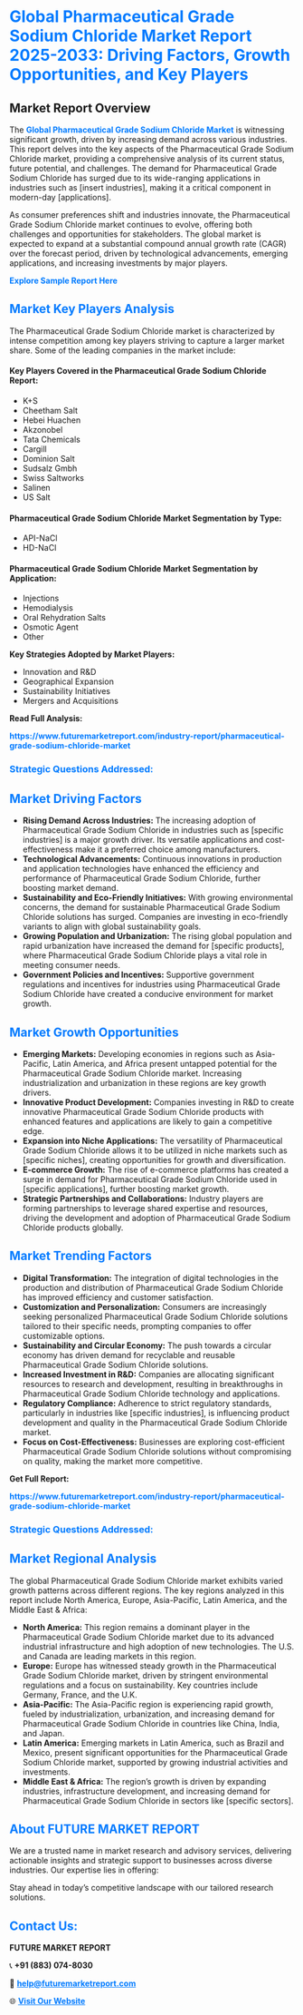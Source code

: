 <h1 style="color: #007BFF;">Global Pharmaceutical Grade Sodium Chloride Market Report 2025-2033: Driving Factors, Growth Opportunities, and Key Players</h1>

<section id="overview">
<h2>Market Report Overview</h2>
<p>The <a href="https://www.futuremarketreport.com/industry-report/pharmaceutical-grade-sodium-chloride-market" style="color: #007BFF; text-decoration: none;"><strong>Global Pharmaceutical Grade Sodium Chloride Market</strong></a> is witnessing significant growth, driven by increasing demand across various industries. This report delves into the key aspects of the Pharmaceutical Grade Sodium Chloride market, providing a comprehensive analysis of its current status, future potential, and challenges. The demand for Pharmaceutical Grade Sodium Chloride has surged due to its wide-ranging applications in industries such as [insert industries], making it a critical component in modern-day [applications].</p>
<p>As consumer preferences shift and industries innovate, the Pharmaceutical Grade Sodium Chloride market continues to evolve, offering both challenges and opportunities for stakeholders. The global market is expected to expand at a substantial compound annual growth rate (CAGR) over the forecast period, driven by technological advancements, emerging applications, and increasing investments by major players.</p>
</section>

<section id="overview">
<p><a href="https://www.futuremarketreport.com/request-sample/reportId=80265" style="color: #007BFF; text-decoration: none;"><strong>Explore Sample Report Here</strong></a></p>
</section>

<section id="key-players">
<h2 style="color: #007BFF;">Market Key Players Analysis</h2>
<p>The Pharmaceutical Grade Sodium Chloride market is characterized by intense competition among key players striving to capture a larger market share. Some of the leading companies in the market include:</p>
<h4>Key Players Covered in the Pharmaceutical Grade Sodium Chloride Report:</h4>
<ul><li>K+S</li><li>Cheetham Salt</li><li>Hebei Huachen</li><li>Akzonobel</li><li>Tata Chemicals</li><li>Cargill</li><li>Dominion Salt</li><li>Sudsalz Gmbh</li><li>Swiss Saltworks</li><li>Salinen</li><li>US Salt</li></ul>
<h4>Pharmaceutical Grade Sodium Chloride Market Segmentation by Type:</h4>
<ul><li>API-NaCl</li><li>HD-NaCl</li></ul>

<h4>Pharmaceutical Grade Sodium Chloride Market Segmentation by Application:</h4>
<ul><li>Injections</li><li>Hemodialysis</li><li>Oral Rehydration Salts</li><li>Osmotic Agent</li><li>Other</li></ul>
<p><strong>Key Strategies Adopted by Market Players:</strong></p>
<ul>
<li>Innovation and R&D</li>
<li>Geographical Expansion</li>
<li>Sustainability Initiatives</li>
<li>Mergers and Acquisitions</li>
</ul>
</section>

<section>
<p><strong>Read Full Analysis: </strong></p><a href="https://www.futuremarketreport.com/industry-report/pharmaceutical-grade-sodium-chloride-market" style="color: #007BFF; text-decoration: none;"><strong>https://www.futuremarketreport.com/industry-report/pharmaceutical-grade-sodium-chloride-market</strong></a>
<h3 style="color: #007BFF;">Strategic Questions Addressed:</h3>
</section>

<section id="driving-factors">
<h2 style="color: #007BFF;">Market Driving Factors</h2>
<ul>
<li><strong>Rising Demand Across Industries:</strong> The increasing adoption of Pharmaceutical Grade Sodium Chloride in industries such as [specific industries] is a major growth driver. Its versatile applications and cost-effectiveness make it a preferred choice among manufacturers.</li>
<li><strong>Technological Advancements:</strong> Continuous innovations in production and application technologies have enhanced the efficiency and performance of Pharmaceutical Grade Sodium Chloride, further boosting market demand.</li>
<li><strong>Sustainability and Eco-Friendly Initiatives:</strong> With growing environmental concerns, the demand for sustainable Pharmaceutical Grade Sodium Chloride solutions has surged. Companies are investing in eco-friendly variants to align with global sustainability goals.</li>
<li><strong>Growing Population and Urbanization:</strong> The rising global population and rapid urbanization have increased the demand for [specific products], where Pharmaceutical Grade Sodium Chloride plays a vital role in meeting consumer needs.</li>
<li><strong>Government Policies and Incentives:</strong> Supportive government regulations and incentives for industries using Pharmaceutical Grade Sodium Chloride have created a conducive environment for market growth.</li>
</ul>
</section>

<section id="growth-opportunities">
<h2 style="color: #007BFF;">Market Growth Opportunities</h2>
<ul>
<li><strong>Emerging Markets:</strong> Developing economies in regions such as Asia-Pacific, Latin America, and Africa present untapped potential for the Pharmaceutical Grade Sodium Chloride market. Increasing industrialization and urbanization in these regions are key growth drivers.</li>
<li><strong>Innovative Product Development:</strong> Companies investing in R&D to create innovative Pharmaceutical Grade Sodium Chloride products with enhanced features and applications are likely to gain a competitive edge.</li>
<li><strong>Expansion into Niche Applications:</strong> The versatility of Pharmaceutical Grade Sodium Chloride allows it to be utilized in niche markets such as [specific niches], creating opportunities for growth and diversification.</li>
<li><strong>E-commerce Growth:</strong> The rise of e-commerce platforms has created a surge in demand for Pharmaceutical Grade Sodium Chloride used in [specific applications], further boosting market growth.</li>
<li><strong>Strategic Partnerships and Collaborations:</strong> Industry players are forming partnerships to leverage shared expertise and resources, driving the development and adoption of Pharmaceutical Grade Sodium Chloride products globally.</li>
</ul>
</section>

<section id="trending-factors">
<h2 style="color: #007BFF;">Market Trending Factors</h2>
<ul>
<li><strong>Digital Transformation:</strong> The integration of digital technologies in the production and distribution of Pharmaceutical Grade Sodium Chloride has improved efficiency and customer satisfaction.</li>
<li><strong>Customization and Personalization:</strong> Consumers are increasingly seeking personalized Pharmaceutical Grade Sodium Chloride solutions tailored to their specific needs, prompting companies to offer customizable options.</li>
<li><strong>Sustainability and Circular Economy:</strong> The push towards a circular economy has driven demand for recyclable and reusable Pharmaceutical Grade Sodium Chloride solutions.</li>
<li><strong>Increased Investment in R&D:</strong> Companies are allocating significant resources to research and development, resulting in breakthroughs in Pharmaceutical Grade Sodium Chloride technology and applications.</li>
<li><strong>Regulatory Compliance:</strong> Adherence to strict regulatory standards, particularly in industries like [specific industries], is influencing product development and quality in the Pharmaceutical Grade Sodium Chloride market.</li>
<li><strong>Focus on Cost-Effectiveness:</strong> Businesses are exploring cost-efficient Pharmaceutical Grade Sodium Chloride solutions without compromising on quality, making the market more competitive.</li>
</ul>
</section>

<section>
<p><strong>Get Full Report: </strong></p><a href="https://www.futuremarketreport.com/industry-report/pharmaceutical-grade-sodium-chloride-market" style="color: #007BFF; text-decoration: none;"><strong>https://www.futuremarketreport.com/industry-report/pharmaceutical-grade-sodium-chloride-market</strong></a>
<h3 style="color: #007BFF;">Strategic Questions Addressed:</h3>
</section>


<section id="regional-analysis">
<h2 style="color: #007BFF;">Market Regional Analysis</h2>
<p>The global Pharmaceutical Grade Sodium Chloride market exhibits varied growth patterns across different regions. The key regions analyzed in this report include North America, Europe, Asia-Pacific, Latin America, and the Middle East & Africa:</p>
<ul>
<li><strong>North America:</strong> This region remains a dominant player in the Pharmaceutical Grade Sodium Chloride market due to its advanced industrial infrastructure and high adoption of new technologies. The U.S. and Canada are leading markets in this region.</li>
<li><strong>Europe:</strong> Europe has witnessed steady growth in the Pharmaceutical Grade Sodium Chloride market, driven by stringent environmental regulations and a focus on sustainability. Key countries include Germany, France, and the U.K.</li>
<li><strong>Asia-Pacific:</strong> The Asia-Pacific region is experiencing rapid growth, fueled by industrialization, urbanization, and increasing demand for Pharmaceutical Grade Sodium Chloride in countries like China, India, and Japan.</li>
<li><strong>Latin America:</strong> Emerging markets in Latin America, such as Brazil and Mexico, present significant opportunities for the Pharmaceutical Grade Sodium Chloride market, supported by growing industrial activities and investments.</li>
<li><strong>Middle East & Africa:</strong> The region’s growth is driven by expanding industries, infrastructure development, and increasing demand for Pharmaceutical Grade Sodium Chloride in sectors like [specific sectors].</li>
</ul>
</section>

<footer>
<h2 style="color: #007BFF;">About FUTURE MARKET REPORT</h2>
<p>We are a trusted name in market research and advisory services, delivering actionable insights and strategic support to businesses across diverse industries. Our expertise lies in offering:</p>

<p>Stay ahead in today’s competitive landscape with our tailored research solutions.</p>

<h2 style="color: #007BFF;">Contact Us:</h2>
<p><strong>FUTURE MARKET REPORT</strong></p>
<p>📞 <strong>+91 (883) 074-8030</strong></p>
<p>📧 <strong><a href="mailto:help@futuremarketreport.com" style="color: #007BFF;">help@futuremarketreport.com</a></strong></p>
<p>🌐 <strong><a href="https://www.futuremarketreport.com/" style="color: #007BFF;">Visit Our Website</a></strong></p>
</footer>